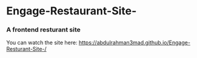 # Engage-Restaurant-Site-
### A frontend resturant site 

You can watch the site here:
https://abdulrahman3mad.github.io/Engage-Resturant-Site-/
